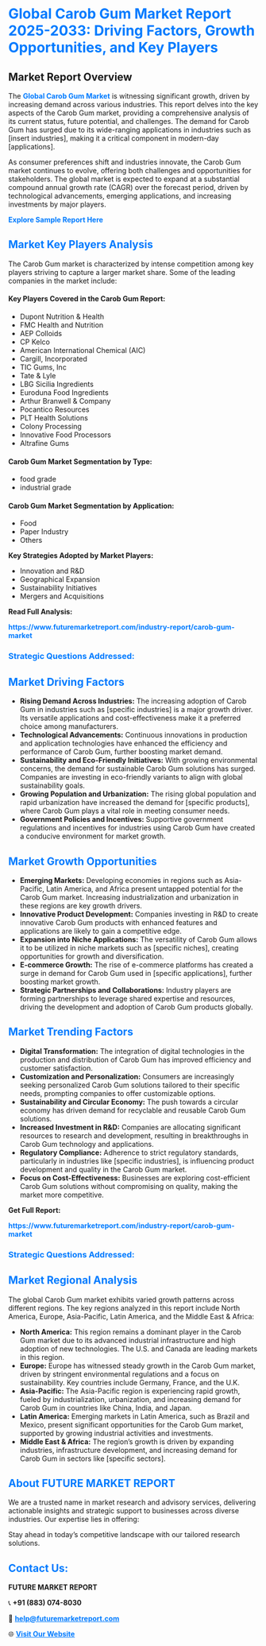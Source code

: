 <h1 style="color: #007BFF;">Global Carob Gum Market Report 2025-2033: Driving Factors, Growth Opportunities, and Key Players</h1>

<section id="overview">
<h2>Market Report Overview</h2>
<p>The <a href="https://www.futuremarketreport.com/industry-report/carob-gum-market" style="color: #007BFF; text-decoration: none;"><strong>Global Carob Gum Market</strong></a> is witnessing significant growth, driven by increasing demand across various industries. This report delves into the key aspects of the Carob Gum market, providing a comprehensive analysis of its current status, future potential, and challenges. The demand for Carob Gum has surged due to its wide-ranging applications in industries such as [insert industries], making it a critical component in modern-day [applications].</p>
<p>As consumer preferences shift and industries innovate, the Carob Gum market continues to evolve, offering both challenges and opportunities for stakeholders. The global market is expected to expand at a substantial compound annual growth rate (CAGR) over the forecast period, driven by technological advancements, emerging applications, and increasing investments by major players.</p>
</section>

<section id="overview">
<p><a href="https://www.futuremarketreport.com/request-sample/reportId=102726" style="color: #007BFF; text-decoration: none;"><strong>Explore Sample Report Here</strong></a></p>
</section>

<section id="key-players">
<h2 style="color: #007BFF;">Market Key Players Analysis</h2>
<p>The Carob Gum market is characterized by intense competition among key players striving to capture a larger market share. Some of the leading companies in the market include:</p>
<h4>Key Players Covered in the Carob Gum Report:</h4>
<ul><li>Dupont Nutrition &amp; Health</li><li>FMC Health and Nutrition</li><li>AEP Colloids</li><li>CP Kelco</li><li>American International Chemical (AIC)</li><li>Cargill, Incorporated</li><li>TIC Gums, Inc</li><li>Tate &amp; Lyle</li><li>LBG Sicilia Ingredients</li><li>Euroduna Food Ingredients</li><li>Arthur Branwell &amp; Company</li><li>Pocantico Resources</li><li>PLT Health Solutions</li><li>Colony Processing</li><li>Innovative Food Processors</li><li>Altrafine Gums</li></ul>
<h4>Carob Gum Market Segmentation by Type:</h4>
<ul><li>food grade</li><li>industrial grade</li></ul>

<h4>Carob Gum Market Segmentation by Application:</h4>
<ul><li>Food</li><li>Paper Industry</li><li>Others</li></ul>
<p><strong>Key Strategies Adopted by Market Players:</strong></p>
<ul>
<li>Innovation and R&D</li>
<li>Geographical Expansion</li>
<li>Sustainability Initiatives</li>
<li>Mergers and Acquisitions</li>
</ul>
</section>

<section>
<p><strong>Read Full Analysis: </strong></p><a href="https://www.futuremarketreport.com/industry-report/carob-gum-market" style="color: #007BFF; text-decoration: none;"><strong>https://www.futuremarketreport.com/industry-report/carob-gum-market</strong></a>
<h3 style="color: #007BFF;">Strategic Questions Addressed:</h3>
</section>

<section id="driving-factors">
<h2 style="color: #007BFF;">Market Driving Factors</h2>
<ul>
<li><strong>Rising Demand Across Industries:</strong> The increasing adoption of Carob Gum in industries such as [specific industries] is a major growth driver. Its versatile applications and cost-effectiveness make it a preferred choice among manufacturers.</li>
<li><strong>Technological Advancements:</strong> Continuous innovations in production and application technologies have enhanced the efficiency and performance of Carob Gum, further boosting market demand.</li>
<li><strong>Sustainability and Eco-Friendly Initiatives:</strong> With growing environmental concerns, the demand for sustainable Carob Gum solutions has surged. Companies are investing in eco-friendly variants to align with global sustainability goals.</li>
<li><strong>Growing Population and Urbanization:</strong> The rising global population and rapid urbanization have increased the demand for [specific products], where Carob Gum plays a vital role in meeting consumer needs.</li>
<li><strong>Government Policies and Incentives:</strong> Supportive government regulations and incentives for industries using Carob Gum have created a conducive environment for market growth.</li>
</ul>
</section>

<section id="growth-opportunities">
<h2 style="color: #007BFF;">Market Growth Opportunities</h2>
<ul>
<li><strong>Emerging Markets:</strong> Developing economies in regions such as Asia-Pacific, Latin America, and Africa present untapped potential for the Carob Gum market. Increasing industrialization and urbanization in these regions are key growth drivers.</li>
<li><strong>Innovative Product Development:</strong> Companies investing in R&D to create innovative Carob Gum products with enhanced features and applications are likely to gain a competitive edge.</li>
<li><strong>Expansion into Niche Applications:</strong> The versatility of Carob Gum allows it to be utilized in niche markets such as [specific niches], creating opportunities for growth and diversification.</li>
<li><strong>E-commerce Growth:</strong> The rise of e-commerce platforms has created a surge in demand for Carob Gum used in [specific applications], further boosting market growth.</li>
<li><strong>Strategic Partnerships and Collaborations:</strong> Industry players are forming partnerships to leverage shared expertise and resources, driving the development and adoption of Carob Gum products globally.</li>
</ul>
</section>

<section id="trending-factors">
<h2 style="color: #007BFF;">Market Trending Factors</h2>
<ul>
<li><strong>Digital Transformation:</strong> The integration of digital technologies in the production and distribution of Carob Gum has improved efficiency and customer satisfaction.</li>
<li><strong>Customization and Personalization:</strong> Consumers are increasingly seeking personalized Carob Gum solutions tailored to their specific needs, prompting companies to offer customizable options.</li>
<li><strong>Sustainability and Circular Economy:</strong> The push towards a circular economy has driven demand for recyclable and reusable Carob Gum solutions.</li>
<li><strong>Increased Investment in R&D:</strong> Companies are allocating significant resources to research and development, resulting in breakthroughs in Carob Gum technology and applications.</li>
<li><strong>Regulatory Compliance:</strong> Adherence to strict regulatory standards, particularly in industries like [specific industries], is influencing product development and quality in the Carob Gum market.</li>
<li><strong>Focus on Cost-Effectiveness:</strong> Businesses are exploring cost-efficient Carob Gum solutions without compromising on quality, making the market more competitive.</li>
</ul>
</section>

<section>
<p><strong>Get Full Report: </strong></p><a href="https://www.futuremarketreport.com/industry-report/carob-gum-market" style="color: #007BFF; text-decoration: none;"><strong>https://www.futuremarketreport.com/industry-report/carob-gum-market</strong></a>
<h3 style="color: #007BFF;">Strategic Questions Addressed:</h3>
</section>


<section id="regional-analysis">
<h2 style="color: #007BFF;">Market Regional Analysis</h2>
<p>The global Carob Gum market exhibits varied growth patterns across different regions. The key regions analyzed in this report include North America, Europe, Asia-Pacific, Latin America, and the Middle East & Africa:</p>
<ul>
<li><strong>North America:</strong> This region remains a dominant player in the Carob Gum market due to its advanced industrial infrastructure and high adoption of new technologies. The U.S. and Canada are leading markets in this region.</li>
<li><strong>Europe:</strong> Europe has witnessed steady growth in the Carob Gum market, driven by stringent environmental regulations and a focus on sustainability. Key countries include Germany, France, and the U.K.</li>
<li><strong>Asia-Pacific:</strong> The Asia-Pacific region is experiencing rapid growth, fueled by industrialization, urbanization, and increasing demand for Carob Gum in countries like China, India, and Japan.</li>
<li><strong>Latin America:</strong> Emerging markets in Latin America, such as Brazil and Mexico, present significant opportunities for the Carob Gum market, supported by growing industrial activities and investments.</li>
<li><strong>Middle East & Africa:</strong> The region’s growth is driven by expanding industries, infrastructure development, and increasing demand for Carob Gum in sectors like [specific sectors].</li>
</ul>
</section>

<footer>
<h2 style="color: #007BFF;">About FUTURE MARKET REPORT</h2>
<p>We are a trusted name in market research and advisory services, delivering actionable insights and strategic support to businesses across diverse industries. Our expertise lies in offering:</p>

<p>Stay ahead in today’s competitive landscape with our tailored research solutions.</p>

<h2 style="color: #007BFF;">Contact Us:</h2>
<p><strong>FUTURE MARKET REPORT</strong></p>
<p>📞 <strong>+91 (883) 074-8030</strong></p>
<p>📧 <strong><a href="mailto:help@futuremarketreport.com" style="color: #007BFF;">help@futuremarketreport.com</a></strong></p>
<p>🌐 <strong><a href="https://www.futuremarketreport.com/" style="color: #007BFF;">Visit Our Website</a></strong></p>
</footer>